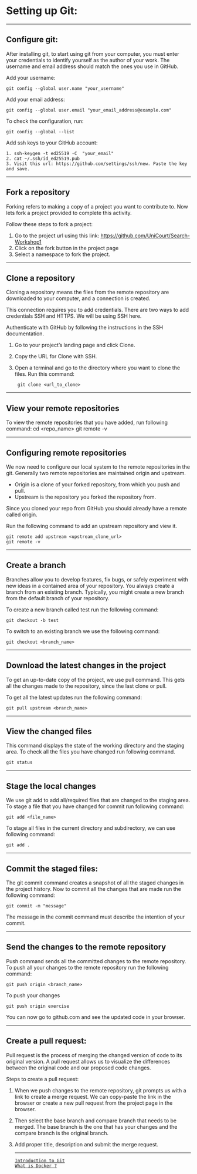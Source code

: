 # Setting up Git:
<hr>

## Configure git:
After installing git, to start using git from your computer, you must enter your credentials to identify 
yourself as the author of your work. The username and email address should match the ones 
you use in GitHub.

Add your username:

    git config --global user.name "your_username"

Add your email address:

    git config --global user.email "your_email_address@example.com"

To check the configuration, run:

    git config --global --list

Add ssh keys to your GitHub account:

    1. ssh-keygen -t ed25519 -C  "your_email"
    2. cat ~/.ssh/id_ed25519.pub
    3. Visit this url: https://github.com/settings/ssh/new. Paste the key and save.
<hr>

## Fork a repository
Forking refers to making a copy of a project you want to contribute to. 
Now lets fork a project provided to complete this activity. 

Follow these steps to fork a project:

1. Go to the project url using this link: https://github.com/UniCourt/Search-Workshop1
2. Click on the fork button in the project page
3. Select a namespace to fork the project.
<hr>

## Clone a repository
Cloning a repository means the files from the remote repository are downloaded to your computer, 
and a connection is created.

This connection requires you to add credentials. There are two ways to add credentials SSH and HTTPS. 
We will be using SSH here.

Authenticate with GitHub by following the instructions in the SSH documentation.

1. Go to your project’s landing page and click Clone.
2. Copy the URL for Clone with SSH.
3. Open a terminal and go to the directory where you want to clone the files. Run this command:

        git clone <url_to_clone>
<hr>

## View your remote repositories
To view the remote repositories that you have added, run following command:
    cd <repo_name>
    git remote -v
<hr>

## Configuring remote repositories

We now need to configure our local system to the remote repositories in the git. 
Generally two remote repositories are maintained origin and upstream. 
- Origin is a clone of your forked repository, from which you push and pull.
- Upstream is the repository you forked the repository from.

Since you cloned your repo from GitHub you should already have a remote called origin.

Run the following command to add an upstream repository and view it.

    git remote add upstream <upstream_clone_url>
    git remote -v
<hr>

## Create a branch
Branches allow you to develop features, fix bugs, or safely experiment with new ideas in a 
contained area of your repository. You always create a branch from an existing branch. Typically, 
you might create a new branch from the default branch of your repository.


To create a new branch called test run the following command:

    git checkout -b test


To switch to an existing branch we use the following command:

    git checkout <branch_name>
<hr>

## Download the latest changes in the project
To get an up-to-date copy of the project, we use pull command. This gets all the changes 
made to the repository, since the last clone or pull. 

To get all the latest updates run the following command:

    git pull upstream <branch_name>
<hr>

## View the changed files 
This command displays the state of the working directory and the staging area.
To check all the files you have changed run following command.

    git status
<hr>

## Stage the local changes
We use git add to add all/required files that are changed to the staging area.
To stage a file that you have changed for commit run following command:

    git add <file_name>

To stage all files in the current directory and subdirectory, we can use following command:

    git add .
<hr>

## Commit the staged files:
The git commit command creates a snapshot of all the staged changes in the project history.
Now to commit all the changes that are made run the following command:

    git commit -m "message"
The message in the commit command must describe the intention of your commit.
<hr>

## Send the changes to the remote repository
Push command sends all the committed changes to the remote repository. To push all your changes to the remote repository run the following command:

    git push origin <branch_name>

To push your changes

    git push origin exercise

You can now go to github.com and see the updated code in your browser.
<hr>

## Create a pull request:
Pull request is the process of merging the changed version of code to its original version. A pull request allows us to visualize the differences between the original code and our proposed code changes. 

Steps to create a pull request:
1. When we push changes to the remote repository, git prompts us with a link to create a merge request. We can copy-paste the link in the browser or create a new pull request from the project page in the browser.

2. Then select the base branch and compare branch that needs to be merged. The base branch is the one that has your changes and the compare branch is the original branch.

3. Add proper title, description and submit the merge request.
<br><hr>
[`Introduction to Git`](./introduction_to_git.md)<br>
[`What is Docker ?`](../docker/docker_introduction.md)